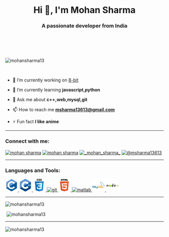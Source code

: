 
<h1 align="center"><img src="https://www.sunrisewebsolution.com/Uploads/22392017043938A2.jpg" alt=""></h1>

<h1 align="center">Hi 👋, I'm Mohan Sharma</h1>

<h3 align="center">A passionate developer from India</h3>
<h1 align="center"><img src="https://miro.medium.com/max/720/1*IRGHmiGsa16stedQvIaZfw.gif" alt=""></h1>

<p align="left"> <img src="https://komarev.com/ghpvc/?username=mohansharma13&label=Profile%20views&color=0e75b6&style=flat" alt="mohansharma13" /> </p>

<p align="left"> <a href="https://twitter.com/" target="blank"><img src="https://img.shields.io/twitter/follow/?logo=twitter&style=for-the-badge" alt="" /></a> </p>

- 🔭 I’m currently working on [8-bit](https://github.com/Mohansharma13/8-bit)

- 🌱 I’m currently learning **javascript,python**

- 💬 Ask me about **c++,web,mysql,git**

- 📫 How to reach me **msharma13613@gmail.com**

- ⚡ Fun fact **I like anime**
<hr>
<h3 align="left">Connect with me:</h3>
<p align="left">
<a href="https://linkedin.com/in/mohan sharma" target="blank"><img align="center" src="https://raw.githubusercontent.com/rahuldkjain/github-profile-readme-generator/master/src/images/icons/Social/linked-in-alt.svg" alt="mohan sharma" height="30" width="40" /></a>
<a href="https://fb.com/mohan sharma" target="blank"><img align="center" src="https://raw.githubusercontent.com/rahuldkjain/github-profile-readme-generator/master/src/images/icons/Social/facebook.svg" alt="mohan sharma" height="30" width="40" /></a>
<a href="https://instagram.com/_mohan_sharma__" target="blank"><img align="center" src="https://raw.githubusercontent.com/rahuldkjain/github-profile-readme-generator/master/src/images/icons/Social/instagram.svg" alt="_mohan_sharma_" height="30" width="40" /></a>
<a href="https://www.hackerrank.com/@msharma13613" target="blank"><img align="center" src="https://raw.githubusercontent.com/rahuldkjain/github-profile-readme-generator/master/src/images/icons/Social/hackerrank.svg" alt="@msharma13613" height="30" width="40" /></a>
</p>
<hr>
<h3 align="left">Languages and Tools:</h3>
<p align="left"> <a href="https://www.cprogramming.com/" target="_blank" rel="noreferrer"> <img src="https://raw.githubusercontent.com/devicons/devicon/master/icons/c/c-original.svg" alt="c" width="40" height="40"/> </a> <a href="https://www.w3schools.com/cpp/" target="_blank" rel="noreferrer"> <img src="https://raw.githubusercontent.com/devicons/devicon/master/icons/cplusplus/cplusplus-original.svg" alt="cplusplus" width="40" height="40"/> </a> <a href="https://www.w3schools.com/css/" target="_blank" rel="noreferrer"> <img src="https://raw.githubusercontent.com/devicons/devicon/master/icons/css3/css3-original-wordmark.svg" alt="css3" width="40" height="40"/> </a> <a href="https://git-scm.com/" target="_blank" rel="noreferrer"> <img src="https://www.vectorlogo.zone/logos/git-scm/git-scm-icon.svg" alt="git" width="40" height="40"/> </a> <a href="https://www.w3.org/html/" target="_blank" rel="noreferrer"> <img src="https://raw.githubusercontent.com/devicons/devicon/master/icons/html5/html5-original-wordmark.svg" alt="html5" width="40" height="40"/> </a> <a href="https://www.mathworks.com/" target="_blank" rel="noreferrer"> <img src="https://upload.wikimedia.org/wikipedia/commons/2/21/Matlab_Logo.png" alt="matlab" width="40" height="40"/> </a> <a href="https://www.mysql.com/" target="_blank" rel="noreferrer"> <img src="https://raw.githubusercontent.com/devicons/devicon/master/icons/mysql/mysql-original-wordmark.svg" alt="mysql" width="40" height="40"/> </a> <a href="https://nodejs.org" target="_blank" rel="noreferrer"> <img src="https://raw.githubusercontent.com/devicons/devicon/master/icons/nodejs/nodejs-original-wordmark.svg" alt="nodejs" width="40" height="40"/> </a> </p>
<hr>
<p><img align="left" src="https://github-readme-stats.vercel.app/api/top-langs?username=mohansharma13&show_icons=true&locale=en&layout=compact" alt="mohansharma13" /></p>
<br>
<p>&nbsp;<img align="center" src="https://github-readme-stats.vercel.app/api?username=mohansharma13&show_icons=true&locale=en" alt="mohansharma13" /></p>
<hr>
<p><img align="center" src="https://github-readme-streak-stats.herokuapp.com/?user=mohansharma13&" alt="mohansharma13" /></p>
